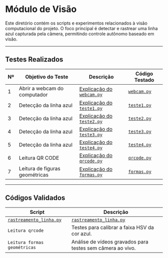 # Módulo de Visão

Este diretório contém os scripts e experimentos relacionados à visão computacional do projeto. O foco principal é detectar e rastrear uma linha azul capturada pela câmera, permitindo controle autônomo baseado em visão.

---

## Testes Realizados

| Nº | Objetivo do Teste                                   | Descrição                                                                                     | Código Testado              |
|----|-----------------------------------------------------|------------------------------------------------------------------------------------------------|-----------------------------|
| 1  | Abrir a webcam do computador   | [Explicação do `webcam.py`](./codigos_explicados/webcam.md)                  | [`webcam.py`](./Testes_e_Validacoes/webcam/webcam.py)     |
| 2  | Detecção da linha azul                         | [Explicação do `teste1.py`](./codigos_explicados/teste1.md)                        | [`teste1.py`](./Testes_e_Validacoes/linha_azul/teste1.py)             |
| 3  | Detecção da linha azul                | [Explicação do `teste2.py`](./codigos_explicados/teste2.md)                  | [`teste2.py`](./Testes_e_Validacoes/linha_azul/teste2.py)     |
| 4  | Detecção da linha azul            | [Explicação do `teste3.py`](./codigos_explicados/teste3.md)                        | [`teste3.py`](./Testes_e_Validacoes/linha_azul/teste3.py)        |
| 5  | Detecção da linha azul                           | [Explicação do `teste4.py`](./codigos_explicados/teste4.md)                                | [`teste4.py`](./Testes_e_Validacoes/linha_azul/teste4.py)            |
| 6  | Leitura QR CODE                           | [Explicação do `qrcode.py`](./codigos_explicados/qrcode.md)                                | [`qrcode.py`](./Testes_e_Validacoes/qrcode/qrcode.py)            |
| 7  | Leitura de figuras geométricas                           | [Explicação do `formas.py`](./codigos_explicados/formas.md)                                | [`formas.py`](./Testes_e_Validacoes/formas_geometricas/formas.py)            |

---

## Códigos Validados

| Script                        | Descrição                                            |
|------------------------------|--------------------------------------------------------|
| [`rastreamento_linha.py`](./Codigos_Validos/rastreamento_linha.py)    | [`rastreamento_linha.py`](./codigos_explicados/rastreamento_linha.md) |
| `Leitura qrcode`         | Testes para calibrar a faixa HSV da cor azul.         |
| `Leitura formas geométricas`           | Análise de vídeos gravados para testes sem câmera ao vivo. |

